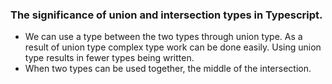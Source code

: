 ### The significance of union and intersection types in Typescript.

* We can use a type between the two types through union type. As a result of union type complex type work can be done easily. Using union type results in fewer types being written. 
* When two types can be used together, the middle of the intersection.